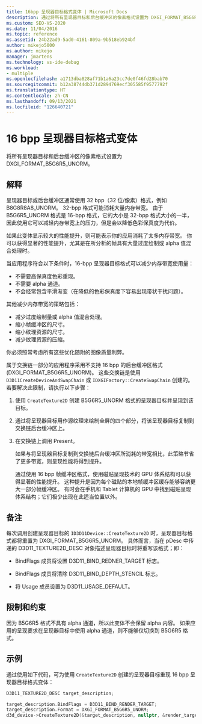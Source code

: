 ```yaml
---
title: 16bpp 呈现器目标格式变体 | Microsoft Docs
description: 通过将所有呈现器目标和后台缓冲区的像素格式设置为 DXGI_FORMAT_B5G6R5_UNORM，应用 16 位/像素 (bpp) 呈现器目标格式变体。
ms.custom: SEO-VS-2020
ms.date: 11/04/2016
ms.topic: reference
ms.assetid: 24b22ad9-5ad0-4161-809a-9b518eb924bf
author: mikejo5000
ms.author: mikejo
manager: jmartens
ms.technology: vs-ide-debug
ms.workload:
- multiple
ms.openlocfilehash: a1713dba828af71b1a6a23cc7de0f46fd28bab70
ms.sourcegitcommit: b12a38744db371d2894769ecf305585f9577792f
ms.translationtype: HT
ms.contentlocale: zh-CN
ms.lasthandoff: 09/13/2021
ms.locfileid: "126640721"
---
```

# <a name="16-bpp-render-target-format-variant"></a>16 bpp 呈现器目标格式变体
将所有呈现器目标和后台缓冲区的像素格式设置为 DXGI_FORMAT_B5G6R5_UNORM。

## <a name="interpretation"></a>解释
 呈现器目标或后台缓冲区通常使用 32 bpp（32 位/像素）格式，例如 B8G8R8A8_UNORM。 32-bpp 格式可能消耗大量内存带宽。 由于 B5G6R5_UNORM 格式是 16-bpp 格式，它的大小是 32-bpp 格式大小的一半，因此使用它可以减轻内存带宽上的压力，但是会以降低色彩保真度为代价。

 如果此变体显示较大的性能提升，则可能表示你的应用消耗了太多内存带宽。 你可以获得显著的性能提升，尤其是在所分析的帧具有大量过度绘制或 alpha 值混合处理时。

当应用程序符合以下条件时，16-bpp 呈现器目标格式可以减少内存带宽使用量：
- 不需要高保真度色彩重现。
- 不需要 alpha 通道。
- 不会经常包含平滑渐变（在降低的色彩保真度下容易出现带状干扰问题）。

其他减少内存带宽的策略包括：
- 减少过度绘制量或 alpha 值混合处理。
- 缩小帧缓冲区的尺寸。
- 缩小纹理资源的尺寸。
- 减少纹理资源的压缩。

你必须照常考虑所有这些优化随附的图像质量利弊。

属于交换链一部分的应用程序采用不支持 16 bpp 的后台缓冲区格式 (DXGI_FORMAT_B5G6R5_UNORM)。 这些交换链是使用 `D3D11CreateDeviceAndSwapChain` 或 `IDXGIFactory::CreateSwapChain` 创建的。 若要解决此限制，请执行以下步骤：
1. 使用 `CreateTexture2D` 创建 B5G6R5_UNORM 格式的呈现器目标并呈现到该目标。
2. 通过将呈现器目标用作源纹理来绘制全屏的四个部分，将该呈现器目标复制到交换链后台缓冲区上。
3. 在交换链上调用 Present。

   如果与将呈现器目标复制到交换链后台缓冲区所消耗的带宽相比，此策略节省了更多带宽，则呈现性能将得到提升。

   通过使用 16 bpp 帧缓冲区格式，使用磁贴呈现技术的 GPU 体系结构可以获得显著的性能提升。 这种提升是因为每个磁贴的本地帧缓冲区缓存能够容纳更大一部分帧缓冲区。 有时会在手机和 Tablet 计算机的 GPU 中找到磁贴呈现体系结构；它们极少出现在此适当位置以外。

## <a name="remarks"></a>备注
 每次调用创建呈现器目标的 `ID3D11Device::CreateTexture2D` 时，呈现器目标格式都将重置为 DXGI_FORMAT_B5G6R5_UNORM。 具体而言，当在 pDesc 中传递的 D3D11_TEXTURE2D_DESC 对象描述呈现器目标时将重写该格式；即：

- BindFlags 成员将设置 D3D11_BIND_REDNER_TARGET 标志。

- BindFlags 成员将清除 D3D11_BIND_DEPTH_STENCIL 标志。

- 将 Usage 成员设置为 D3D11_USAGE_DEFAULT。

## <a name="restrictions-and-limitations"></a>限制和约束
 因为 B5G6R5 格式不具有 alpha 通道，所以此变体不会保留 alpha 内容。 如果应用的呈现要求在呈现器目标中使用 alpha 通道，则不能够仅切换到 B5G6R5 格式。

## <a name="example"></a>示例
 通过使用如下代码，可为使用 `CreateTexture2D` 创建的呈现器目标重现 16 bpp 呈现器目标格式变体：

```cpp
D3D11_TEXTURE2D_DESC target_description;

target_description.BindFlags = D3D11_BIND_RENDER_TARGET;
target_description.Format = DXGI_FORMAT_B5G6R5_UNORM;
d3d_device->CreateTexture2D(&target_description, nullptr, &render_target);
```
